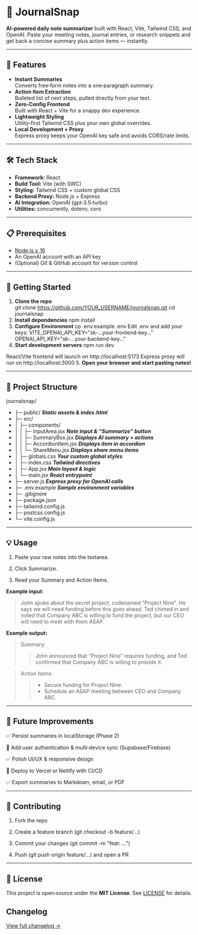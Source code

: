 # 📝 JournalSnap

**AI‑powered daily note summarizer** built with React, Vite, Tailwind CSS, and OpenAI. Paste your meeting notes, journal entries, or research snippets and get back a concise summary plus action items — instantly.

---

## 🚀 Features

- **Instant Summaries**  
  Converts free‑form notes into a one‑paragraph summary.  
- **Action Item Extraction**  
  Bulleted list of next steps, pulled directly from your text.  
- **Zero‑Config Frontend**  
  Built with React + Vite for a snappy dev experience.  
- **Lightweight Styling**  
  Utility‑first Tailwind CSS plus your own global overrides.  
- **Local Development + Proxy**  
  Express proxy keeps your OpenAI key safe and avoids CORS/rate limits.

---

## 🛠️ Tech Stack

- **Framework:** React  
- **Build Tool:** Vite (with SWC)  
- **Styling:** Tailwind CSS + custom global CSS  
- **Backend Proxy:** Node.js + Express  
- **AI Integration:** OpenAI (gpt‑3.5‑turbo)  
- **Utilities:** concurrently, dotenv, cors  

---

## 📋 Prerequisites

- [Node.js ≥ 16](https://nodejs.org/)  
- An OpenAI account with an API key  
- (Optional) Git & GitHub account for version control

---

## 🔧 Getting Started

1. **Clone the repo**  
   git clone https://github.com/YOUR_USERNAME/journalsnap.git
   cd journalsnap
2. **Install dependencies**
    npm install
3. **Configure Environment**
    cp .env.example .env
  Edit .env and add your keys:
    VITE_OPENAI_API_KEY="sk-…your-frontend-key…"
    OPENAI_API_KEY="sk-…your-backend-key…"
4. **Start development servers**
    npm run dev

  React/Vite frontend will launch on http://localhost:5173
  Express proxy will run on http://localhost:3000
5. **Open your browser and start pasting notes!**

---

## 📂 Project Structure
journalsnap/
- ├─ public/                  **_Static assets & index.html_**
- ├─ src/
- │  ├─ components/
- │  │  ├─ InputArea.jsx     **_Note input & “Summarize” button_**
- │  │  ├─ SummaryBox.jsx    **_Displays AI summary + actions_**
- │  │  ├─ AccordionItem.jsx **_Displays item in accordion_**
- │  │  └─ ShareMenu.jsx     **_Displays share menu items_** 
- │  ├─ globals.css          **_Your custom global styles_**
- │  ├─ index.css            **_Tailwind directives_**
- │  ├─ App.jsx              **_Main layout & logic_**
- │  └─ main.jsx             **_React entrypoint_**
- ├─ server.js               **_Express proxy for OpenAI calls_**
- ├─ .env.example            **_Sample environment variables_**
- ├─ .gitignore              
- ├─ package.json            
- ├─ tailwind.config.js      
- ├─ postcss.config.js       
- └─ vite.config.js          

---

## 💡 Usage
1. Paste your raw notes into the textarea.

2. Click Summarize.

3. Read your Summary and Action Items.

**Example input:**
> John spoke about the secret project, codenamed "Project Nine". He says we will need funding before this goes ahead. Ted chimed in and noted that Company ABC is willing to fund the project, but our CEO will need to meet with them ASAP.

**Example output:**
> Summary:
> > John announced that “Project Nine” requires funding, and Ted confirmed that Company ABC is willing to provide it.
        
> Action Items:
> > - Secure funding for Project Nine.
> > - Schedule an ASAP meeting between CEO and Company ABC.

---

## 🔮 Future Improvements
✅ Persist summaries in localStorage (Phase 2)

🔲 Add user authentication & multi‑device sync (Supabase/Firebase)

✅ Polish UI/UX & responsive design

🔲 Deploy to Vercel or Netlify with CI/CD

✅ Export summaries to Markdown, email, or PDF

---

## 🤝 Contributing
1. Fork the repo

2. Create a feature branch (git checkout -b feature/…)

3. Commit your changes (git commit -m "feat: …")

4. Push (git push origin feature/…) and open a PR

---

## 📄 License
This project is open‑source under the **MIT License**. See [LICENSE](License.txt) for details.

## Changelog
[View full changelog →](./Changelog.md)
